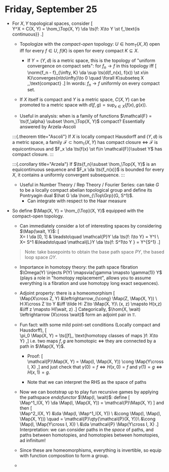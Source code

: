 # Friday, September 25


- For $X, Y$ topological spaces, consider 
  \[  
  Y^X = C(X, Y) = \hom_\Top(X, Y) \da \ts{f: X\to Y \st f\,\,\text{is continuous}}
  .\]
  - Topologize with the *compact-open* topology: $U \in \hom_T(X, X)$ open iff for every $f\in U$, $f(K)$ is open for every compact $K\subseteq X$.
    - If $Y = (Y, d)$ is a metric space, this is the topology of "uniform convergence on compact sets": for $f_n \to f$ in this topology iff 
  \[  
  \norm{f_n - f}_{\infty, K} \da \sup \ts{d(f_n(x), f(x)) \st x\in K}\converges{n\to\infty}\to 0 \quad \forall K\subseteq X \,\,\text{compact}
  .\]
  In words: $f_n\to f$ uniformly on every compact set.

  - If $X$ itself is compact and $Y$ is a metric space, $C(X, Y)$ can be promoted to a metric space with $d(f, g) = \sup_{x\in X}(f(x), g(x))$.

  - Useful in analysis: when is a family of functions $\mathcal{F} = \ts{f_\alpha} \subset \hom_\Top(X, Y)$ compact? Essentially answered by Arzela-Ascoli

  :::{.theorem title="Ascoli"}
 If $X$ is locally compact Hausdorff and $(Y, d)$ is a metric space, a family $\mathcal{F} \subset \hom_\Top(X, Y)$ has compact closure $\iff$ $\mathcal{F}$ is equicontinuous and $F_x \da \ts{f(x) \st f\in \mathcal{F}}\subset Y$ has compact closure.
  :::

  :::{.corollary title="Arzela"}
 If $\ts{f_n}\subset \hom_\Top(X, Y)$ is an equicontinuous sequence and $F_x \da \ts{f_n(x)}$ is bounded for every $X$, it contains a uniformly convergent subsequence.
  :::

  - Useful in Number Theory / Rep Theory / Fourier Series: can take $G$ to be a locally compact abelian topological group and define its Pontryagin dual $\hat G \da \hom_{\Top\Grp}(G, S^1)$.
    - Can integrate with respect to the Haar measure

- So define $\Map(X, Y) = \hom_{\Top}(X, Y)$ equipped with the compact-open topology.
  - Can immediately consider a lot of interesting spaces by considering $\Map(\wait, Y)$:
  \[  
  X= I \da [0, 1] & \leadsto\quad \mathcal{P}Y  \da \ts{f: I\to Y} = Y^I  \\
  X= S^1 &\leadsto\quad \mathcal{L}Y  \da \ts{f: S^1\to Y } = Y^{S^1} 
  .\]

  > Note: take basepoints to obtain the base path space $PY$, the based loop space $\Omega Y$.

  - Importance in homotopy theory: the path space fibration $\Omega(Y) \injects P(Y) \mapsvia{\gamma \mapsto \gamma(1)} Y$ (plays a role in "homotopy replacement", allows you to assume everything is a fibration and use homotopy long exact sequences).
  - Adjoint property: there is a homeomorphism
  \[  
  \Map(X\cross Z, Y) &\leftrightarrow_{\cong} \Map(Z, \Map(X, Y)) \\
  H:X\cross Z \to Y &\iff \tilde H: Z\to \Map(X, Y)\\
  (x, z) \mapsto H(x,z) &\iff z \mapsto H(\wait, z)
  .\]
  Categorically, $\hom(X, \wait) \leftrightarrow (X\cross \wait)$ form an adjoint pair in $\Top$.
  - Fun fact: with some mild point-set conditions (Locally compact and Hausdorff),
  \[  
  \pi_0 \Map(X, Y) = \ts{[f],\, \text{homotopy classes of maps }f: X\to Y}
  ,\]
  i.e. two maps $f, g$ are homotopic $\iff$ they are connected by a path in $\Map(X, Y)$.
    - Proof:
  \[  
    \mathcal{P}\Map(X, Y) = \Map(I, \Map(X, Y)) \cong \Map(Y\cross I, X)
  ,\]
    and just check that $\gamma(0) = f \iff H(x, 0) = f$ and $\gamma(1) = g \iff H(x, 1) = g$.

    - Note that we can interpret the RHS as the space of paths

  - Now we can bootstrap up to play fun recursive games by applying the pathspace *endofunctor* $\Map(I, \wait)$: define
  \[  
  \Map^1_I(X, Y) \da \Map(I, \Map(X, Y)) = \mathcal{P}\Map(X, Y)
  \]
  and then
  \[  
  \Map^2_I(X, Y) &\da \Map(I, \Map^1_I(X, Y)) \\
  &\cong \Map(I, \Map(I, \Map(X, Y))) \quad = \mathcal{P}\qty{\mathcal{P}(X, Y)}\\
  &\cong \Map(I, \Map(Y\cross I, X)) \\
  &\da \mathcal{P} \Map(Y\cross I, X)
  .\]
  Interpretation: we can consider paths in the *space* of paths, and paths between homotopies, and homotopies between homotopies, ad infinitum!

  - Since these are homeomorphisms, everything is invertible, so equip with function composition to form a group.
  - 
